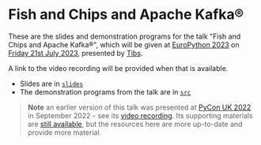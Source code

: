 # Fish and Chips and Apache Kafka®

These are the slides and demonstration programs for the talk "Fish and Chips
and Apache Kafka®", which will be given at [EuroPython
2023](https://ep2023.europython.eu/) on [Friday 21st July
2023](https://ep2023.europython.eu/session/fish-and-chips-and-apache-kafka),
presented by [Tibs](https://aiven.io/Tibs).

A link to the video recording will be provided when that is available.

* Slides are in [`slides`](slides)
* The demonstration programs from the talk are in [`src`](src)

> **Note** an earlier version of this talk was presented at [PyCon UK
> 2022](https://2022.pyconuk.org/) in September 2022 - see its [video
> recording](https://www.youtube.com/watch?v=uFUjnpCJ7xI). Its supporting
> materials are [still
> available](https://github.com/tibs/fish-and-chips-and-kafka-talk), but the
> resources here are more up-to-date and provide more material.

